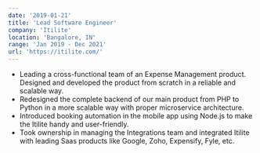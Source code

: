 ```yaml
---
date: '2019-01-21'
title: 'Lead Software Engineer'
company: 'Itilite'
location: 'Bangalore, IN'
range: 'Jan 2019 - Dec 2021'
url: 'https://itilite.com/'
---
```


- Leading a cross-functional team of an Expense Management product. Designed and developed the product from scratch in a reliable and     scalable way.
- Redesigned the complete backend of our main product from PHP to Python in a more scalable way with proper microservice architecture.
- Introduced booking automation in the mobile app using Node.js to make the Itilite handy and user-friendly.
- Took ownership in managing the Integrations team and integrated Itilite with leading Saas products like Google, Zoho, Expensify, Fyle, etc.
